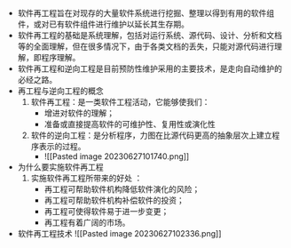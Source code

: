 - 软件再工程旨在对现存的大量软件系统进行挖掘、整理以得到有用的软件组件，或对已有软件组件进行维护以延长其生存期。
- 软件再工程的基础是系统理解，包括对运行系统、源代码、设计、分析和文档等的全面理解，但在很多情况下，由于各类文档的丢失，只能对源代码进行理解，即程序理解。
- 软件再工程和逆向工程是目前预防性维护采用的主要技术，是走向自动维护的必经之路。
- 再工程与逆向工程的概念
	1. 软件再工程：是一类软件工程活动，它能够使我们：
		- 增进对软件的理解；
		- 准备或直接提高软件的可维护性、复用性或演化性
	2. 软件的逆向工程：是分析程序，力图在比源代码更高的抽象层次上建立程序表示的过程。
		- ![[Pasted image 20230627101740.png]]
- 为什么要实施软件再工程
	1. 实施软件再工程所带来的好处 ：
		- 再工程可帮助软件机构降低软件演化的风险；
		- 再工程可帮助软件机构补偿软件的投资；
		- 再工程可使得软件易于进一步变更；
		- 再工程有着广阔的市场。
- 软件再工程技术
	![[Pasted image 20230627102336.png]]